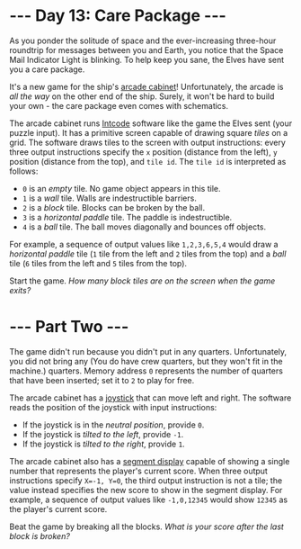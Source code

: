 ﻿# --- Day 13: Care Package ---

As you ponder the solitude of space and the ever-increasing three-hour roundtrip for messages between you and Earth, you notice that the Space Mail Indicator Light is blinking.  To help keep you sane, the Elves have sent you a care package.

It's a new game for the ship's [arcade cabinet](https://en.wikipedia.org/wiki/Arcade_cabinet)! Unfortunately, the arcade is *all the way* on the other end of the ship. Surely, it won't be hard to build your own - the care package even comes with schematics.

The arcade cabinet runs [Intcode](9) software like the game the Elves sent (your puzzle input). It has a primitive screen capable of drawing square *tiles* on a grid.  The software draws tiles to the screen with output instructions: every three output instructions specify the ```x``` position (distance from the left), ```y``` position (distance from the top), and ```tile id```. The ```tile id``` is interpreted as follows:


* ```0``` is an *empty* tile.  No game object appears in this tile.
* ```1``` is a *wall* tile.  Walls are indestructible barriers.
* ```2``` is a *block* tile.  Blocks can be broken by the ball.
* ```3``` is a *horizontal paddle* tile.  The paddle is indestructible.
* ```4``` is a *ball* tile.  The ball moves diagonally and bounces off objects.


For example, a sequence of output values like ```1,2,3,6,5,4``` would draw a *horizontal paddle* tile (```1``` tile from the left and ```2``` tiles from the top) and a *ball* tile (```6``` tiles from the left and ```5``` tiles from the top).

Start the game. *How many block tiles are on the screen when the game exits?*

# --- Part Two ---

The game didn't run because you didn't put in any quarters. Unfortunately, you did not bring any (You do have crew quarters, but they won't fit in the machine.) quarters. Memory address ```0``` represents the number of quarters that have been inserted; set it to ```2``` to play for free.

The arcade cabinet has a [joystick](https://en.wikipedia.org/wiki/Joystick) that can move left and right.  The software reads the position of the joystick with input instructions:


* If the joystick is in the *neutral position*, provide ```0```.
* If the joystick is *tilted to the left*, provide ```-1```.
* If the joystick is *tilted to the right*, provide ```1```.


The arcade cabinet also has a [segment display](https://en.wikipedia.org/wiki/Display_device#Segment_displays) capable of showing a single number that represents the player's current score. When three output instructions specify ```X=-1, Y=0```, the third output instruction is not a tile; the value instead specifies the new score to show in the segment display.  For example, a sequence of output values like ```-1,0,12345``` would show ```12345``` as the player's current score.

Beat the game by breaking all the blocks. *What is your score after the last block is broken?*